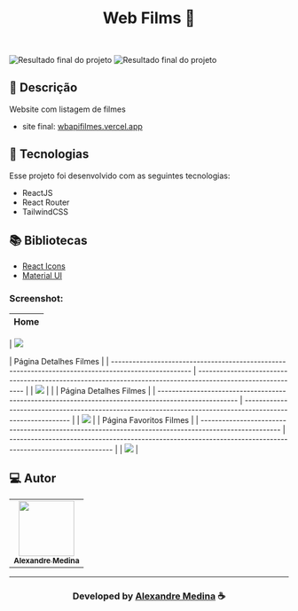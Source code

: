 <h1 align="center">
  Web Films 🎥
</h1>

<br>

![Resultado final do projeto](https://i.imgur.com/ru28BQf.gif)
![Resultado final do projeto](https://i.imgur.com/MTP8oV1.gif)
<br>

## 📝 Descrição

Website com listagem de filmes

- site final: [wbapifilmes.vercel.app](https://wbapifilmes.vercel.app/)

## 🚀 Tecnologias

Esse projeto foi desenvolvido com as seguintes tecnologias:

- ReactJS
- React Router
- TailwindCSS

## 📚 Bibliotecas

- [React Icons](https://react-icons.github.io/react-icons/)
- [Material UI](https://mui.com/)

### Screenshot:

| Home |
| ---- |

| <img src="https://i.imgur.com/CgRIBJf.png" />

| Página Detalhes Filmes                                                                               |
| ---------------------------------------------------------------------------------------------------- | ----------------------------------------------------------------------------------------------------------- |
| <img src="https://i.imgur.com/BikmMqj.png" />                                                        |                                                                                                             |
| Página Detalhes Filmes                                                                               |
| ---------------------------------------------------------------------------------------------------- | ----------------------------------------------------------------------------------------------------------- |
| <img src="https://i.imgur.com/wzyuCs6.png" />                                                        |
| Página Favoritos Filmes                                                                              |
| ---------------------------------------------------------------------------------------------------- | ----------------------------------------------------------------------------------------------------------- |
| <img src="https://i.imgur.com/omWpvbx.png" />                                                        |

## 💻 Autor<br>

<table>
  <tr>
    <td align="center">
      <a href="https://github.com/alemedinabjj">
        <img src="https://github.com/alemedinabjj.png" width="100px;" /><br>
        <sub>
          <b>Alexandre Medina</b>
        </sub>
      </a>
    </td>
  </tr>
</table>

---

  <h3 align="center"> Developed by <a href="https://www.linkedin.com/in/alexandre-medina-a9259a148/">Alexandre Medina</a> ☕</h3>
